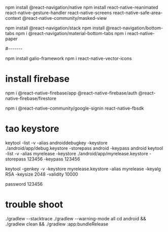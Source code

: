 npm install @react-navigation/native
npm install react-native-reanimated react-native-gesture-handler react-native-screens react-native-safe-area-context @react-native-community/masked-view

npm install @react-navigation/stack
npm install @react-navigation/bottom-tabs
npm i @react-navigation/material-bottom-tabs
npm i react-native-paper

#-------

npm install galio-framework
npm i react-native-vector-icons

# install firebase

npm i @react-native-firebase/app @react-native-firebase/auth @react-native-firebase/firestore

npm i @react-native-community/google-signin react-native-fbsdk

# tao keystore

keytool -list -v -alias androiddebugkey -keystore ./android/app/debug.keystore -storepass android -keypass android
keytool -list -v -alias myrelease -keystore ./android/app/myrelease.keystore -storepass 123456 -keypass 123456

keytool -genkey -v -keystore myrelease.keystore -alias myrelease -keyalg RSA -keysize 2048 -validity 10000

password 123456

# trouble shoot

./gradlew --stacktrace
./gradlew --warning-mode all
cd android && ./gradlew clean && ./gradlew :app:bundleRelease
